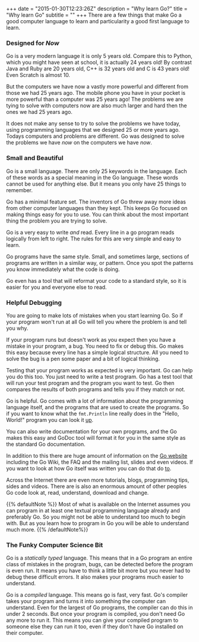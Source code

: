 +++
date = "2015-01-30T12:23:26Z"
description = "Why learn Go?"
title = "Why learn Go"
subtitle = ""
+++
There are a few things that make Go a good computer language to learn and particularity
a good first language to learn.

### Designed for _Now_

Go is a very modern language it is only 5 years old. Compare this to
Python, which you might have seen at school, it is actually 24 years old! By contrast
Java and Ruby are 20 years old, C++ is 32 years old and C is 43 years old! Even
Scratch is almost 10.

But the computers we have now a vastly more powerful and different from those we
had 25 years ago. The mobile phone you have in your pocket is more powerful than
a computer was 25 years ago! The problems we are tying to solve with computers now
are also much larger and hard then the ones we had 25 years ago.

It does not make any sense to try to solve the problems we have today, using
programming languages that we designed 25 or more years ago. Todays computers
and problems are different. Go was designed to solve the problems we have _now_
on the computers we have _now_.

### Small and Beautiful

Go is a small language. There are only 25 keywords in the language.
Each of these words as a special meaning in the Go language. These words cannot
be used for anything else. But it means you only have 25 things to remember.

Go has a minimal feature set. The inventors of Go threw away more ideas from other
computer languages than they kept. This keeps Go focused on making things easy for
you to use. You can think about the most important thing the problem you are
trying to solve.

Go is a very easy to write _and_ read. Every line in a go program reads logically from left to
right. The rules for this are very simple and easy to learn.

Go programs have the same style. Small, and sometimes large, sections of programs
are written in a similar way, or pattern. Once you spot the patterns you know
immediately what the code is doing.

Go even has a tool that will reformat your code to a standard style, so it is easier
for you and everyone else to read.

### Helpful Debugging

You are going to make lots of mistakes when you start learning Go. So if your
program won't run at all Go will tell you where the problem is and tell you why.

If your program runs but doesn't work as you expect then you have a mistake
in your program, a bug. You need to fix or debug this. Go makes this easy because
every line has a simple logical structure. All you need to solve the bug is a
pen some paper and a bit of logical thinking.

Testing that your program works as expected is very important. Go can help you
do this too. You just need to write a test program. Go has a test tool that will
run your test program and the program you want to test. Go then compares the
results of both programs and tells you if they match or not.

Go is helpful. Go comes with a lot of information about the programming language
itself, and the programs that are used to create the programs. So if you want to
know what the `fmt.Println` line really does in the "Hello, World!" program you
can look it [up](http://golang.org/pkg/fmt/#Println).

You can also write documentation for your own programs, and the Go makes this easy
and GoDoc tool will format it for you in the same style as the standard Go
documentation.

In addition to this there are huge amount of information on the [Go website](http://golang.com)
including the Go Wiki, the FAQ and the mailing list, slides and even videos.
If you want to look at how Go itself was written you can do that do [to](http://golang.org/src/fmt/print.go?s=7559:7608#L253 "This the fmt.Println function").

Across the Internet there are even more tutorials, blogs, programming tips,
sides and videos. There are is also an enormous amount of other peoples
Go code look at, read, understand, download and change.

{{% defaultNote %}}
Most of what is available on the Internet assumes you can program in at least
one textual programming language already and preferably Go. So you might not be
able to understand too much to begin with. But as you learn how to program in Go
you will be able to understand much more.
{{% /defaultNote%}}

### The Funky Computer Science Bit

Go is a _statically typed_ language. This means that in a Go
program an entire class of mistakes in the program, bugs, can be detected before
the program is even run. It means you have to think a little bit more but you
never had to debug these difficult errors. It also makes your programs much
easier to understand.

Go is a _compiled_ language. This means go is fast, very fast. Go's compiler
takes your program and turns it into something the computer can understand.
Even for the largest of Go programs, the compiler can do this in under 2 seconds.
But once your program is compiled, you don't need Go any more to run it.
This means you can give your compiled program to someone else they can run it
too, even if they don't have Go installed on their computer.
